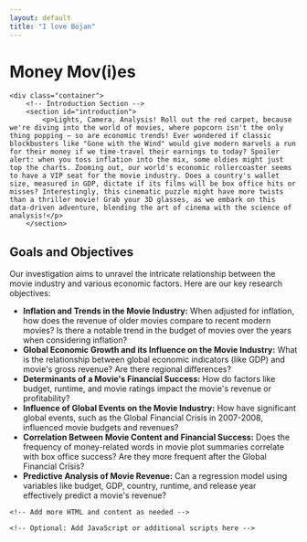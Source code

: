 ```yaml
---
layout: default
title: "I love Bojan"
---
```

<body>
    <div class="header">
        <h1>Money Mov(i)es</h1>
    </div>

    <div class="container">
        <!-- Introduction Section -->
        <section id="introduction">
            <p>Lights, Camera, Analysis! Roll out the red carpet, because we're diving into the world of movies, where popcorn isn't the only thing popping – so are economic trends! Ever wondered if classic blockbusters like "Gone with the Wind" would give modern marvels a run for their money if we time-travel their earnings to today? Spoiler alert: when you toss inflation into the mix, some oldies might just top the charts. Zooming out, our world's economic rollercoaster seems to have a VIP seat for the movie industry. Does a country's wallet size, measured in GDP, dictate if its films will be box office hits or misses? Interestingly, this cinematic puzzle might have more twists than a thriller movie! Grab your 3D glasses, as we embark on this data-driven adventure, blending the art of cinema with the science of analysis!</p>
        </section>

<!-- Goals and Objectives Section -->
<section id="goals">
    <h2>Goals and Objectives</h2>
    <p>Our investigation aims to unravel the intricate relationship between the movie industry and various economic factors. Here are our key research objectives:</p>
    <ul>
        <li><strong>Inflation and Trends in the Movie Industry:</strong> When adjusted for inflation, how does the revenue of older movies compare to recent modern movies? Is there a notable trend in the budget of movies over the years when considering inflation?</li>
        <li><strong>Global Economic Growth and its Influence on the Movie Industry:</strong> What is the relationship between global economic indicators (like GDP) and movie's gross revenue? Are there regional differences?</li>
        <li><strong>Determinants of a Movie's Financial Success:</strong> How do factors like budget, runtime, and movie ratings impact the movie's revenue or profitability?</li>
        <li><strong>Influence of Global Events on the Movie Industry:</strong> How have significant global events, such as the Global Financial Crisis in 2007-2008, influenced movie budgets and revenues?</li>
        <li><strong>Correlation Between Movie Content and Financial Success:</strong> Does the frequency of money-related words in movie plot summaries correlate with box office success? Are they more frequent after the Global Financial Crisis?</li>
        <li><strong>Predictive Analysis of Movie Revenue:</strong> Can a regression model using variables like budget, GDP, country, runtime, and release year effectively predict a movie's revenue?</li>
    </ul>
</section>
    </div>

    <!-- Add more HTML and content as needed -->

    <!-- Optional: Add JavaScript or additional scripts here -->

</body>

